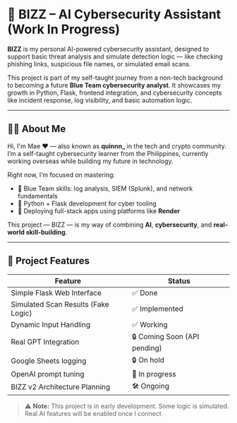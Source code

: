 # 🤖 BIZZ – AI Cybersecurity Assistant (Work In Progress)

**BIZZ** is my personal AI-powered cybersecurity assistant, designed to support basic threat analysis and simulate detection logic — like checking phishing links, suspicious file names, or simulated email scans.

This project is part of my self-taught journey from a non-tech background to becoming a future **Blue Team cybersecurity analyst**. It showcases my growth in Python, Flask, frontend integration, and cybersecurity concepts like incident response, log visibility, and basic automation logic.

---

## 👩‍💻 About Me

Hi, I'm Mae ❤️ — also known as **quinnn_** in the tech and crypto community. I’m a self-taught cybersecurity learner from the Philippines, currently working overseas while building my future in technology.

Right now, I’m focused on mastering:
- 🔹 Blue Team skills: log analysis, SIEM (Splunk), and network fundamentals
- 🔹 Python + Flask development for cyber tooling
- 🔹 Deploying full-stack apps using platforms like **Render**

This project — BIZZ — is my way of combining **AI**, **cybersecurity**, and **real-world skill-building**.

---

## 🔧 Project Features

| Feature                           | Status       |
|----------------------------------|--------------|
| Simple Flask Web Interface       | ✅ Done       |
| Simulated Scan Results (Fake Logic) | ✅ Implemented |
| Dynamic Input Handling           | ✅ Working    |
| Real GPT Integration             | 🔒 Coming Soon (API pending) |
| Google Sheets logging            | 🔒 On hold    |
| OpenAI prompt tuning             | 🧠 In progress |
| BIZZ v2 Architecture Planning    | 🛠️ Ongoing    |

> ⚠️ **Note:** This project is in early development. Some logic is simulated. Real AI features will be enabled once I connect
